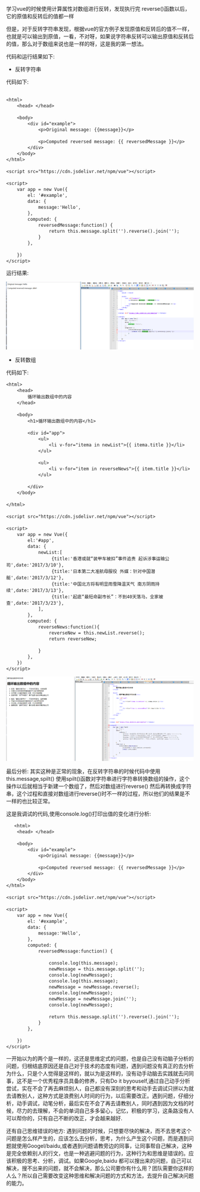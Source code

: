 学习vue的时候使用计算属性对数组进行反转，发现执行完 reverse()函数以后，它的原值和反转后的值都一样

但是，对于反转字符串发现，根据vue的官方例子发现原值和反转后的值不一样，也就是可以输出到原值，一看，不对呀，如果说字符串反转可以输出原值和反转后的值，那么对于数组来说也是一样的呀，这是我的第一想法。

代码和运行结果如下:

- 反转字符串

代码如下:

```

<html>
	<head> </head>
	
	<body>
		<div id="example">
			<p>Original message: {{message}}</p>
			
			<p>Computed reversed message: {{ reversedMessage }}</p>
		</div>
	</body>
</html>

<script src="https://cdn.jsdelivr.net/npm/vue"></script>

<script>
	var app = new Vue({
		el: '#example',
		data: {
			message:'Hello',
		},
		computed: {
			reversedMessage:function() {
				return this.message.split('').reverse().join('');
			}
		},
		
	})
</script>	

```

运行结果:


![反转字符串](./images/reverseString.png)

- 反转数组

代码如下:

```
<html>
	<head>
		循环输出数组中的内容
	</head>
	
	<body>
		<h1>循环输出数组中的内容</h1>
		
		<div id="app">
			<ul>
				<li v-for="itema in newList">{{ itema.title }}</li>
			</ul>
			
			<ul>
				<li v-for="item in reverseNews">{{ item.title }}</li>
			</ul>
			
		</div>
	</body>

</html>

<script src="https://cdn.jsdelivr.net/npm/vue"></script>

<script>
	var app = new Vue({
		el:'#app',
		data: {
			newList:[
				 {title:'香港或就“装甲车被扣”事件追责 起诉涉事运输公司',date:'2017/3/10'},
				 {title:'日本第二大准航母服役 外媒：针对中国潜艇',date:'2017/3/12'},
				 {title:'中国北方将有明显雨雪降温天气 南方阴雨持续',date:'2017/3/13'},
				 {title:'起底“最短命副市长”：不到40天落马，全家被查',date:'2017/3/23'},
			],
		},
		computed: {
			reverseNews:function(){
				reverseNew = this.newList.reverse();
				return reverseNew;
				
			}	
		},
	})
</script>
```

![反转数组](./images/reverseArray.png)

最后分析:
   其实这种是正常的现象，在反转字符串的时候代码中使用 this.message,spilt() 使用spilt()函数对字符串进行字符串转换数组的操作，这个操作以后就相当于新建一个数组了，然后对数组进行reverse()  然后再转换成字符串，这个过程和直接对数组进行reverse()时不一样的过程，所以他们的结果是不一样的也比较正常。

这是我调试的代码,使用console.log()打印出值的变化进行分析:
```
   <html>
	<head> </head>
	
	<body>
		<div id="example">
			<p>Original message: {{message}}</p>
			
			<p>Computed reversed message: {{ reversedMessage }}</p>
		</div>
	</body>
</html>

<script src="https://cdn.jsdelivr.net/npm/vue"></script>

<script>
	var app = new Vue({
		el: '#example',
		data: {
			message:'Hello',
		},
		computed: {
			reversedMessage:function() {
				
				console.log(this.message);
				newMessage = this.message.split('');
				console.log(newMessage);
				console.log(this.message);
				newMessage = newMessage.reverse();
				console.log(newMessage);
				newMessage = newMessage.join('');
				console.log(newMessage);
				
				return this.message.split('').reverse().join('');
			}
		},
		
	})
</script>
```
一开始以为的两个是一样的，这还是思维定式的问题，也是自己没有动脑子分析的问题，归根结底原因还是自己对于技术的态度有问题，遇到问题没有真正的去分析为什么，只是个人觉得是这样的，就以为是这样的，没有动手动脑去实践就去问同事，这不是一个优秀程序员具备的修养，只有Do it byyouself,通过自己动手分析尝试，实在不会了再去麻烦别人，自己都没有深刻的思考和动手去调试只拼以为就去请教别人，这种方式是浪费别人时间的行为，以后需要改正。遇到问题，仔细分析，动手调试，动笔分析，最后实在不会了再去请教别人，同时遇到因为文档的时候，尽力的去理解，不会的单词自己多多留心，记忆，积极的学习，这条路没有人可以帮你的，只有自己不断的改正，才会越来越好.

还有自己思维错误的地方: 遇到问题的时候，只想要尽快的解决，而不去思考这个问题是怎么样产生的，应该怎么去分析，思考，为什么产生这个问题，而是遇到问题就使用Googel/baidu,或者遇到问题请教旁边的同事，让同事帮自己解决，这种是完全依赖别人的行文，也是一种逃避问题的行为，这种行为和思维是错误的。应该积极的思考、分析，调试。如果Google,baidu 都可以搜出来的问题，自己可以解决，搜不出来的问题，就不会解决，那么公司要你有什么用？团队需要你这样的人么？所以自己需要改变这种思维和解决问题的方式和方法，去提升自己解决问题的能力。
